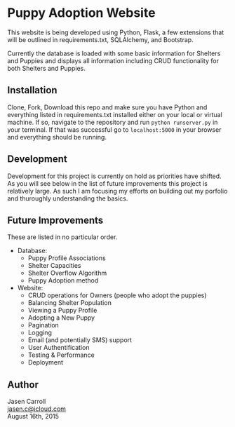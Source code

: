 # Puppy Adoption Website

This website is being developed using Python, Flask, a few extensions that will be outlined in requirements.txt, SQLAlchemy, and Bootstrap.

Currently the database is loaded with some basic information for Shelters and Puppies and displays all information including CRUD functionality for both Shelters and Puppies.

## Installation

Clone, Fork, Download this repo and make sure you have Python and everything listed in requirements.txt installed either on your local or virtual machine. If so, navigate to the repository and run `python runserver.py` in your terminal. If that was successful go to `localhost:5000` in your browser and everything should be running.

## Development

Development for this project is currently on hold as priorities have shifted. As you will see below in the list of future improvements this project is relatively large. As such I am focusing my efforts on building out my porfolio and thuroughly understanding the basics.

## Future Improvements

These are listed in no particular order.

* Database:
	* Puppy Profile Associations
	* Shelter Capacities
	* Shelter Overflow Algorithm
	* Puppy Adoption method
* Website:
	* CRUD operations for Owners (people who adopt the puppies)
	* Balancing Shelter Population
	* Viewing a Puppy Profile
	* Adopting a New Puppy
	* Pagination
	* Logging
	* Email (and potentially SMS) support
	* User Authentification
	* Testing & Performance
	* Deployment

## Author

Jasen Carroll  
jasen.c@icloud.com  
August 16th, 2015
